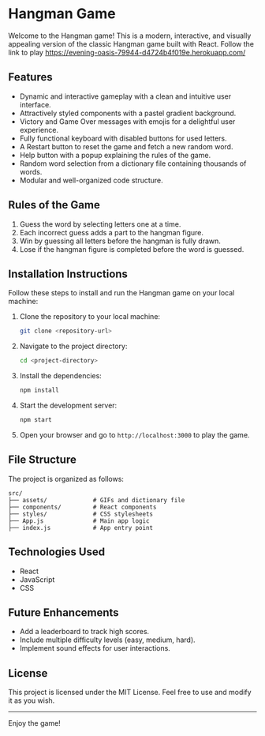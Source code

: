 # Hangman Game

Welcome to the Hangman game! This is a modern, interactive, and visually appealing version of the classic Hangman game built with React.
Follow the link to play https://evening-oasis-79944-d4724b4f019e.herokuapp.com/

## Features

- Dynamic and interactive gameplay with a clean and intuitive user interface.
- Attractively styled components with a pastel gradient background.
- Victory and Game Over messages with emojis for a delightful user experience.
- Fully functional keyboard with disabled buttons for used letters.
- A Restart button to reset the game and fetch a new random word.
- Help button with a popup explaining the rules of the game.
- Random word selection from a dictionary file containing thousands of words.
- Modular and well-organized code structure.

## Rules of the Game

1. Guess the word by selecting letters one at a time.
2. Each incorrect guess adds a part to the hangman figure.
3. Win by guessing all letters before the hangman is fully drawn.
4. Lose if the hangman figure is completed before the word is guessed.

## Installation Instructions

Follow these steps to install and run the Hangman game on your local machine:

1. Clone the repository to your local machine:

   ```bash
   git clone <repository-url>
   ```

2. Navigate to the project directory:

   ```bash
   cd <project-directory>
   ```

3. Install the dependencies:

   ```bash
   npm install
   ```

4. Start the development server:

   ```bash
   npm start
   ```

5. Open your browser and go to `http://localhost:3000` to play the game.

## File Structure

The project is organized as follows:

```
src/
├── assets/             # GIFs and dictionary file
├── components/         # React components
├── styles/             # CSS stylesheets
├── App.js              # Main app logic
├── index.js            # App entry point
```

## Technologies Used

- React
- JavaScript
- CSS

## Future Enhancements

- Add a leaderboard to track high scores.
- Include multiple difficulty levels (easy, medium, hard).
- Implement sound effects for user interactions.

## License

This project is licensed under the MIT License. Feel free to use and modify it as you wish.

---
Enjoy the game!
